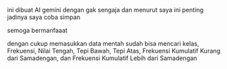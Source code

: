 ini dibuat AI gemini dengan gak sengaja dan menurut saya ini penting jadinya saya coba simpan

semoga bermanfaaat


dengan cukup memasukkan data mentah
sudah bisa mencari kelas,	Frekuensi,	Nilai Tengah,	Tepi Bawah,	Tepi Atas,	Frekuensi Kumulatif Kurang dari Samadengan, dan Frekuensi Kumulatif Lebih dari Samadengan
